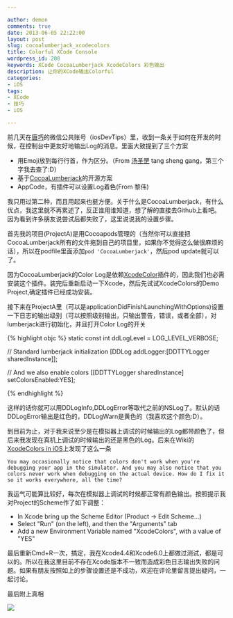 ```yaml
---

author: demon
comments: true
date: 2013-06-05 22:22:00
layout: post
slug: cocoalumberjack_xcodecolors
title: Colorful XCode Console
wordpress_id: 208
keywords: XCode CocoaLumberjack XcodeColors 彩色输出
description: 让你的XCode输出Colorful
categories:
- iOS 
tags:
- XCode
- 技巧
- iOS

---
```


前几天在[唐巧](http://blog.devtang.com/)的微信公共账号（iosDevTips）里，收到一条关于如何在开发的时候，在控制台中更友好地输出Log的消息。里面大致提到了三个方案

 * 用Emoji放到每行行首，作为区分。（From [汤圣罡](http://lextang.com/) tang sheng gang，第三个字我去查了:D）
 * 基于[CocoaLumberjack](https://github.com/robbiehanson/CocoaLumberjack)的开源方案
 * AppCode，有插件可以设置Log着色(From 黎伟)
 
我只用过第二种，而且用起来也挺方便。关于什么是CocoaLumberjack，有什么优点，我这里就不再累述了，反正谁用谁知道，想了解的直接去Github上看吧。因为看到许多朋友说尝试后都失败了，这里说说我的设置步骤。
 
首先我的项目(ProjectA)是用Cocoapods管理的（当然你可以直接把CocoaLumberjack所有的文件拖到自己的项目里，如果你不觉得这么做很麻烦的话），所以在podfile里面添加`pod 'CocoaLumberjack'`，然后pod update就可以了。
 
因为CocoaLumberjack的Color Log是依赖[XcodeColor](https://github.com/robbiehanson/XcodeColors)插件的，因此我们也必需安装这个插件。装完后重新启动一下Xcode，然后先试试XcodeColors的Demo Project,确定插件已经成功安装。
 
接下来在ProjectA里（可以是applicationDidFinishLaunchingWithOptions)设置一下日志的输出级别（可以按照级别输出，只输出警告，错误，或者全部），对lumberjack进行初始化，并且打开Color Log的开关
 
{% highlight objc %}
static const int ddLogLevel = LOG_LEVEL_VERBOSE;

// Standard lumberjack initialization
[DDLog addLogger:[DDTTYLogger sharedInstance]];

// And we also enable colors
[[DDTTYLogger sharedInstance] setColorsEnabled:YES];

{% endhighlight %}

这样的话你就可以用DDLogInfo,DDLogError等取代之前的NSLog了。默认的话DDLogError输出是红色的，DDLogWarn是黄色的（我喜欢这个颜色:D）。

到目前为止，对于我来说至少是在模拟器上调试的时候输出的Log都带颜色了，但后来我发现在真机上调试的时候输出的还是黑色的Log。后来在Wiki的[XcodeColors in iOS](https://github.com/robbiehanson/CocoaLumberjack/wiki/XcodeColors)上发现了这么一条

```
You may occasionally notice that colors don't work when you're debugging your app in the simulator. And you may also notice that you colors never work when debugging on the actual device. How do I fix it so it works everywhere, all the time?
```

我运气可能算比较好，每次在模拟器上调试的时候都正常有颜色输出。按照提示我对Project的Scheme作了如下调整：

* In Xcode bring up the Scheme Editor (Product -> Edit Scheme...)
* Select "Run" (on the left), and then the "Arguments" tab
* Add a new Environment Variable named "XcodeColors", with a value of "YES"

最后重新Cmd+R一次，搞定，我在Xcode4.4和Xcode6.0上都做过测试，都是可以的。所以在我这里目前不存在Xcode版本不一致而造成彩色日志输出失败的问题。如果有朋友按照如上的步骤设置还是不成功，欢迎在评论里留言提出疑问，一起讨论。

最后附上真相

![](https://raw.github.com/demon1105/ImagesLib/master/color_log.png)



